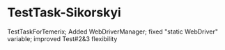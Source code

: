 # TestTask-Sikorskyi
TestTaskForTemerix; 
Added WebDriverManager; 
fixed "static WebDriver" variable; 
improved Test#2&3 flexibility
